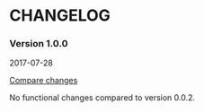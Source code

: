 # CHANGELOG

### Version 1.0.0

2017-07-28

[Compare changes](https://github.com/tf/paperclip-nignx-upload/compare/v0.0.2...v1.0.0)

No functional changes compared to version 0.0.2.

